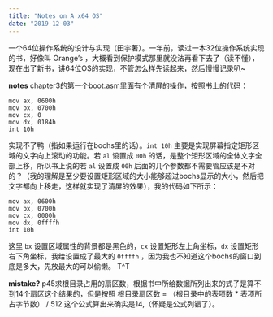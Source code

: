 ```yaml
---
title: "Notes on A x64 OS"
date: "2019-12-03"
---
```


一个64位操作系统的设计与实现（田宇著）。一年前，读过一本32位操作系统实现的书，好像叫 Orange’s ，大概看到保护模式那里就没法再看下去了（读不懂），现在出了新书，讲64位OS的实现，不管怎么样先读起来，然后慢慢记录叭~

**notes** chapter3的第一个boot.asm里面有个清屏的操作，按照书上的代码：
```nohighlight
mov ax, 0600h
mov bx, 0700h
mov cx, 0
mov dx, 0184h
int 10h
```
实现不了鸭（指如果运行在bochs里的话）。```int 10h``` 主要是实现屏幕指定矩形区域的文字向上滚动的功能。若 ```al``` 设置成 ```00h``` 的话，是整个矩形区域的全体文字全部上移，所以书上说的若 ```al``` 设置成 ```00h``` 后面的几个参数都不需要管应该是不对的？（我的理解是至少要设置矩形区域的大小能够超过bochs显示的大小，然后把文字都向上移走，这样就实现了清屏的效果），我的代码如下所示：
```nohighlight
mov ax, 0600h
mov bx, 0700h
mov cx, 0000h
mov dx, 0ffffh
int 10h
```
这里 ```bx``` 设置区域属性的背景都是黑色的，```cx``` 设置矩形左上角坐标，```dx``` 设置矩形右下角坐标，我给设置成了最大的 ```0ffffh``` ，因为我也不知道这个bochs的窗口到底是多大，先放最大的可以偷懒。 T^T

**mistake?** p45求根目录占用的扇区数，根据书中所给数据所列出来的式子是算不到14个扇区这个结果的，但是按照 根目录扇区数 = （根目录中的表项数 * 表项所占字节数） / 512 这个公式算出来确实是14,（怀疑是公式列错了）。